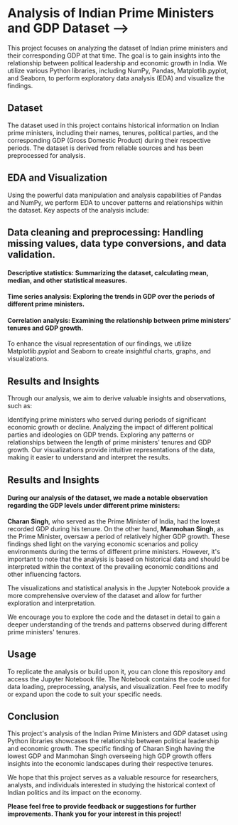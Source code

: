# **Analysis of Indian Prime Ministers and GDP Dataset -->**
This project focuses on analyzing the dataset of Indian prime ministers and their corresponding GDP at that time. The goal is to gain insights into the relationship between political leadership and economic growth in India. We utilize various Python libraries, including NumPy, Pandas, Matplotlib.pyplot, and Seaborn, to perform exploratory data analysis (EDA) and visualize the findings.

## Dataset
The dataset used in this project contains historical information on Indian prime ministers, including their names, tenures, political parties, and the corresponding GDP (Gross Domestic Product) during their respective periods. The dataset is derived from reliable sources and has been preprocessed for analysis.

## EDA and Visualization
Using the powerful data manipulation and analysis capabilities of Pandas and NumPy, we perform EDA to uncover patterns and relationships within the dataset. Key aspects of the analysis include:

## Data cleaning and preprocessing: Handling missing values, data type conversions, and data validation.
#### Descriptive statistics: Summarizing the dataset, calculating mean, median, and other statistical measures.
#### Time series analysis: Exploring the trends in GDP over the periods of different prime ministers.
#### Correlation analysis: Examining the relationship between prime ministers' tenures and GDP growth.
To enhance the visual representation of our findings, we utilize Matplotlib.pyplot and Seaborn to create insightful charts, graphs, and visualizations.

## Results and Insights
Through our analysis, we aim to derive valuable insights and observations, such as:

Identifying prime ministers who served during periods of significant economic growth or decline.
Analyzing the impact of different political parties and ideologies on GDP trends.
Exploring any patterns or relationships between the length of prime ministers' tenures and GDP growth.
Our visualizations provide intuitive representations of the data, making it easier to understand and interpret the results.

## Results and Insights
#### During our analysis of the dataset, we made a notable observation regarding the GDP levels under different prime ministers:

**Charan Singh**, who served as the Prime Minister of India, had the lowest recorded GDP during his tenure.
On the other hand, **Manmohan Singh**, as the Prime Minister, oversaw a period of relatively higher GDP growth.
These findings shed light on the varying economic scenarios and policy environments during the terms of different prime ministers. However, it's important to note that the analysis is based on historical data and should be interpreted within the context of the prevailing economic conditions and other influencing factors.

The visualizations and statistical analysis in the Jupyter Notebook provide a more comprehensive overview of the dataset and allow for further exploration and interpretation.

We encourage you to explore the code and the dataset in detail to gain a deeper understanding of the trends and patterns observed during different prime ministers' tenures.

## Usage
To replicate the analysis or build upon it, you can clone this repository and access the Jupyter Notebook file. The Notebook contains the code used for data loading, preprocessing, analysis, and visualization. Feel free to modify or expand upon the code to suit your specific needs.

## Conclusion
This project's analysis of the Indian Prime Ministers and GDP dataset using Python libraries showcases the relationship between political leadership and economic growth. The specific finding of Charan Singh having the lowest GDP and Manmohan Singh overseeing high GDP growth offers insights into the economic landscapes during their respective tenures.

We hope that this project serves as a valuable resource for researchers, analysts, and individuals interested in studying the historical context of Indian politics and its impact on the economy.

**Please feel free to provide feedback or suggestions for further improvements. Thank you for your interest in this project!**
